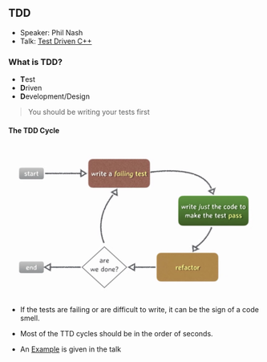 ## TDD

* Speaker: Phil Nash
* Talk: [Test Driven C++](https://youtu.be/N2gTxeIHMP0)

### What is TDD?

* **T**est
* **D**riven
* **D**evelopment/Design

> You should be writing your tests first

#### The TDD Cycle
![img.png](./tddcycle.png)

* If the tests are failing or are difficult to write, it can be the sign of a code smell.

* Most of the TTD cycles should be in the order of seconds.

* An [Example](https://youtu.be/N2gTxeIHMP0?t=1593) is given in the talk
